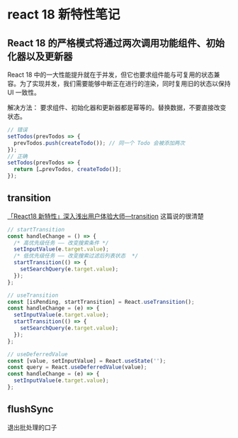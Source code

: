 # react 18 新特性笔记

## React 18 的严格模式将通过两次调用功能组件、初始化器以及更新器

React 18 中的一大性能提升就在于并发，但它也要求组件能与可复用的状态兼容。为了实现并发，我们需要能够中断正在进行的渲染，同时复用旧的状态以保持 UI 一致性。

解决方法：
要求组件、初始化器和更新器都是幂等的。替换数据，不要直接改变状态。

```js
// 错误
setTodos(prevTodos => {
  prevTodos.push(createTodo()); // 同一个 Todo 会被添加两次
});
// 正确
setTodos(prevTodos => {
  return […prevTodos, createTodo()];
});
```

## transition

[「React18 新特性」深入浅出用户体验大师—transition](https://juejin.cn/post/7027995169211285512)
这篇说的很清楚

```js
// startTransition
const handleChange = () => {
  /* 高优先级任务 —— 改变搜索条件 */
  setInputValue(e.target.value);
  /* 低优先级任务 —— 改变搜索过滤后列表状态  */
  startTransition(() => {
    setSearchQuery(e.target.value);
  });
};
```

```js
// useTransition
const [isPending, startTransition] = React.useTransition();
const handleChange = (e) => {
  setInputValue(e.target.value);
  startTransition(() => {
    setSearchQuery(e.target.value);
  });
};
```

```js
// useDeferredValue
const [value, setInputValue] = React.useState('');
const query = React.useDeferredValue(value);
const handleChange = (e) => {
  setInputValue(e.target.value);
};
```

## flushSync

退出批处理的口子
